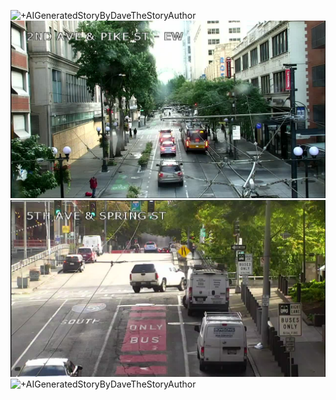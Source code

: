 ![+AIGeneratedStoryByDaveTheStoryAuthor](https://github.com/StoryAuthor/public/blob/master/1_Union_NS.jpg)
![+AIGeneratedStoryByDaveTheStoryAuthor](https://github.com/StoryAuthor/public/blob/master/2_Pike_EW.jpg)
![+AIGeneratedStoryByDaveTheStoryAuthor](https://github.com/StoryAuthor/public/blob/master/5_Spring_EW.jpg)
![+AIGeneratedStoryByDaveTheStoryAuthor](https://github.com/StoryAuthor/public/blob/master/520vc00293.jpg)
